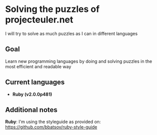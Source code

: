 Solving the puzzles of projecteuler.net
==============
I will try to solve as much puzzles as I can in different languages

Goal
--------------
Learn new programming languages by doing and solving puzzles in the most efficient and readable way

Current languages
--------------

- **Ruby (v2.0.0p481)**

Additional notes
--------------

**Ruby**: I'm using the styleguide as provided on: https://github.com/bbatsov/ruby-style-guide
